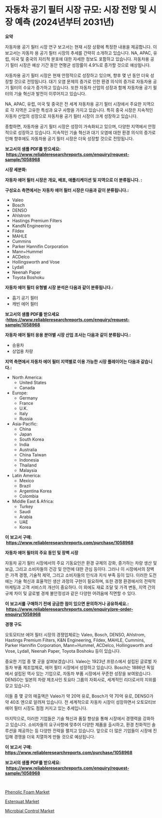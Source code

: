 <p><h1>자동차 공기 필터 시장 규모: 시장 전망 및 시장 예측 (2024년부터 2031년)</h1></p><p><strong>요약</strong></p>
<p><p>자동차용 공기 필터 시장 연구 보고서는 현재 시장 상황에 특정한 내용을 제공합니다. 이 보고서는 자동차 용 공기 필터 시장의 추세를 간략히 소개하고 있습니다. NA, APAC, 유럽, 미국 및 중국의 지리적 분포에 대한 자세한 정보도 포함하고 있습니다. 자동차용 공기 필터 시장은 예상 기간 동안 연평균 성장률이 4.9%로 증가할 것으로 예상됩니다.</p><p>자동차용 공기 필터 시장은 현재 안정적으로 성장하고 있으며, 향후 몇 년 동안 더욱 성장할 것으로 전망됩니다. 대기 오염 문제의 증가로 인한 환경 의식의 증가로 자동차용 공기 필터의 수요가 증가하고 있습니다. 또한 자동차 산업의 성장과 함께 자동차용 공기 필터의 기술 혁신과 발전이 이루어지고 있습니다.</p><p>NA, APAC, 유럽, 미국 및 중국은 전 세계 자동차용 공기 필터 시장에서 주요한 지역으로 각 지역은 고유한 특성과 요구 사항을 가지고 있습니다. 특히 중국 시장은 지속적인 자동차 산업의 성장으로 자동차용 공기 필터 시장이 크게 성장하고 있습니다.</p><p>종합하면, 자동차용 공기 필터 시장은 성장이 가속화되고 있으며, 다양한 지역에서 안정적으로 성장하고 있습니다. 지속적인 기술 혁신과 대기 오염에 대한 환경 의식의 증가로 인해 향후에도 자동차용 공기 필터 시장은 더욱 성장할 것으로 전망됩니다.</p></p>
<p><strong>보고서의 샘플 PDF를 받으세요: &nbsp;<a href="https://www.reliableresearchreports.com/enquiry/request-sample/1058968">https://www.reliableresearchreports.com/enquiry/request-sample/1058968</a></strong></p>
<p><strong>시장 세분화:</strong></p>
<p><strong> 자동차 에어 필터 시장은 개요, 배포, 애플리케이션 및 지역으로 더 분류됩니다. :</strong></p>
<p><strong>구성요소 측면에서는 자동차 에어 필터 시장은 다음과 같이 분류됩니다.:</strong></p>
<p><ul><li>Valeo</li><li>Bosch</li><li>DENSO</li><li>Ahlstrom</li><li>Hastings Premium Filters</li><li>KandN Engineering</li><li>Fildex</li><li>MAHLE</li><li>Cummins</li><li>Parker Hannifin Corporation</li><li>Mann+Hummel</li><li>ACDelco</li><li>Hollingsworth and Vose</li><li>Lydall</li><li>Neenah Paper</li><li>Toyota Boshoku</li></ul></p>
<p><strong> 자동차 에어 필터 유형별 시장 분석은 다음과 같이 분류됩니다.:</strong></p>
<p><ul><li>흡기 공기 필터</li><li>캐빈 에어 필터</li></ul></p>
<p><strong>보고서의 샘플 PDF를 받으세요 :<a href="https://www.reliableresearchreports.com/enquiry/request-sample/1058968">https://www.reliableresearchreports.com/enquiry/request-sample/1058968</a></strong></p>
<p><strong> 자동차 에어 필터 응용 분야별 시장 산업 조사는 다음과 같이 분류됩니다.:</strong></p>
<p><ul><li>승용차</li><li>상업용 차량</li></ul></p>
<p><strong>지역 측면에서 자동차 에어 필터 지역별로 이용 가능한 시장 플레이어는 다음과 같습니다.:</strong></p>
<p><ul>
    <li>
        North America:
        <ul>
            <li>United States</li>
            <li>Canada</li>
        </ul>
    </li>
    <li>
        Europe:
        <ul>
            <li>Germany</li>
            <li>France</li>
            <li>U.K.</li>
            <li>Italy</li>
            <li>Russia</li>
        </ul>
    </li>
    <li>
        Asia-Pacific:
        <ul>
            <li>China</li>
            <li>Japan</li>
            <li>South Korea</li>
            <li>India</li>
            <li>Australia</li>
            <li>China Taiwan</li>
            <li>Indonesia</li>
            <li>Thailand</li>
            <li>Malaysia</li>
        </ul>
    </li>
    <li>
        Latin America:
        <ul>
            <li>Mexico</li>
            <li>Brazil</li>
            <li>Argentina Korea</li>
            <li>Colombia</li>
        </ul>
    </li>
    <li>
        Middle East & Africa:
        <ul>
            <li>Turkey</li>
            <li>Saudi</li>
            <li>Arabia</li>
            <li>UAE</li>
            <li>Korea</li>
        </ul>
    </li>
    </ul></p>
<p><strong>이 보고서 구매: &nbsp;<a href="https://www.reliableresearchreports.com/purchase/1058968">https://www.reliableresearchreports.com/purchase/1058968</a></strong></p>
<p><strong>자동차 에어 필터의 주요 동인 및 장벽 시장</strong></p>
<p><p>자동차 공기 필터 시장에서의 주요 기동요인은 환경 규제의 강화, 증가하는 차량 생산 및 보급, 그리고 소비자들의 건강 및 안전에 대한 관심 등이다. 그러나 이 시장에서의 장벽은 가격 경쟁, 기술적 제약, 그리고 소비자들의 인식과 지식 부족 등이 있다. 이러한 도전에는 기술 혁신과 효율적인 생산 과정의 구현이 필요하며, 또한 경쟁 환경에서의 전략적 마케팅과 고객 서비스의 개선이 중요하다. 이 외에도 재료 조달 및 가격 변동, 지역 간의 규제 차이 및 글로벌 경제 불안정성과 같은 다양한 어려움에 직면할 수 있다.</p></p>
<p><strong>이 보고서를 구매하기 전에 궁금한 점이 있으면 문의하거나 공유하세요.: &nbsp;<a href="https://www.reliableresearchreports.com/enquiry/pre-order-enquiry/1058968">https://www.reliableresearchreports.com/enquiry/pre-order-enquiry/1058968</a></strong></p>
<p><strong>경쟁 구도</strong></p>
<p><p>오토모티브 에어 필터 시장의 경쟁업체로는 Valeo, Bosch, DENSO, Ahlstrom, Hastings Premium Filters, K&N Engineering, Fildex, MAHLE, Cummins, Parker Hannifin Corporation, Mann+Hummel, ACDelco, Hollingsworth and Vose, Lydall, Neenah Paper, Toyota Boshoku 등이 있습니다.</p><p>중요한 기업 중 몇 곳을 살펴보겠습니다. Valeo는 1923년 프랑스에서 설립된 글로벌 자동차 부품 제조업체로, 에어 필터 시장에서 성장하고 있습니다. Bosch는 1886년 독일에서 설립된 역사 있는 기업으로, 자동차 부품 시장에서 꾸준한 성장을 보여왔습니다. DENSO는 일본의 차량 제조사인 토요타 그룹의 자회사로, 세계적인 리더로서의 지위를 갖고 있습니다.</p><p>이들 중 몇 곳의 매출액은 Valeo가 약 20억 유로, Bosch가 약 70억 유로, DENSO가 약 40조 엔으로 알려져 있습니다. 전 세계적으로 자동차 시장이 성장하면서 오토모티브 에어 필터 시장도 점점 커지고 있는 추세입니다.</p><p>마지막으로, 이러한 기업들은 기술 혁신과 품질 향상을 통해 시장에서 경쟁력을 강화하고 있습니다. 소비자들의 요구사항에 맞추어 다양한 제품을 출시하고, 환경 친화적인 솔루션을 제공하는 등 다양한 전략을 펼치고 있습니다. 앞으로 더 많은 기업들이 시장에 진입해 경쟁을 더욱 치열하게 만들 것으로 예상됩니다.</p></p>
<p><strong>이 보고서 구매: &nbsp; <a href="https://www.reliableresearchreports.com/purchase/1058968">https://www.reliableresearchreports.com/purchase/1058968</a></strong></p>
<p><strong>보고서의 샘플 PDF를 받으세요: &nbsp;<a href="https://www.reliableresearchreports.com/enquiry/request-sample/1058968">https://www.reliableresearchreports.com/enquiry/request-sample/1058968</a></strong><strong></strong></p>
<p>&nbsp;</p>
<p><p><a href="https://github.com/shotows/Market-Research-Report-List-1/blob/main/phenolic-foam-market.md">Phenolic Foam Market</a></p><p><a href="https://github.com/angelajermaine/Market-Research-Report-List-2/blob/main/esterquat-market.md">Esterquat Market</a></p><p><a href="https://github.com/beatblasta/Market-Research-Report-List-2/blob/main/microbial-control-market.md">Microbial Control Market</a></p></p>